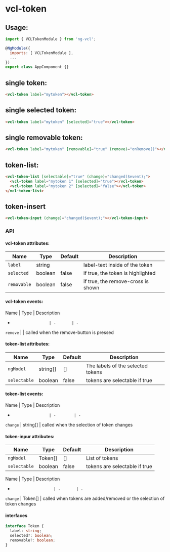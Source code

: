 # vcl-token

## Usage:

```javascript
import { VCLTokenModule } from 'ng-vcl';

@NgModule({
  imports: [ VCLTokenModule ],
  ...
})
export class AppComponent {}
```

## single token:

```html
<vcl-token label="mytoken"></vcl-token>
```

## single selected token:

```html
<vcl-token label="mytoken" [selected]="true"></vcl-token>
```

## single removable token:

```html
<vcl-token label="mytoken" [removable]="true" (remove)="onRemove()"></vcl-token>
```

## token-list:

```html
<vcl-token-list [selectable]="true" (change)="changed($event);">
  <vcl-token label="mytoken 1" [selected]="true"></vcl-token>
  <vcl-token label="mytoken 2" [selected]="false"></vcl-token>
</vcl-token-list>
```

## token-insert

```html
<vcl-token-input (change)="changed($event);"></vcl-token-input>
```

### API

#### vcl-token attributes:

Name          | Type    | Default | Description
------------  | ------- | ------- | ---------------------------------------
`label`       | string  |         | label-text inside of the token
`selected`    | boolean | false   | if true, the token is highlighted
`removable`   | boolean | false   | if true, the remove-cross is shown

#### vcl-token events:
Name                  | Type    | Description
-                     | -       | -
`remove`              |         | called when the remove-button is pressed

#### token-list attributes:

Name         | Type     | Default | Description
------------ | -------- | ------- | ------------------------------------------------------------
`ngModel`    | string[] | []      | The labels of the selected tokens
`selectable` | boolean  | false   | tokens are selectable if true

#### token-list events:

Name                  | Type     | Description
-                     | -        | -
`change`              | string[] | called when the selection of token changes


#### token-inpur attributes:

Name         | Type     | Default | Description
------------ | -------- | ------- | ------------------------------------------------------------
`ngModel`    | Token[]  | []      | List of tokens
`selectable` | boolean  | false   | tokens are selectable if true

Name                    | Type    | Description
-                       | -       | -
`change`                | Token[] | called when tokens are added/removed or the selection of token changes

#### interfaces

```ts
interface Token {
  label: string;
  selected?: boolean;
  removable?: boolean;
}
```
